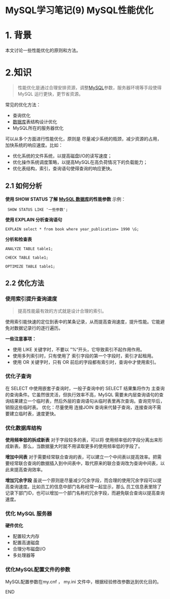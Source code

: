 # MySQL学习笔记(9) MySQL性能优化

# 1. 背景

本文讨论一些性能优化的原则和方法。

# 2.知识

>  性能优化是通过合理安排资源，调整[MySQL](https://cloud.tencent.com/product/cdb?from=10680)参数，服务器环境等手段使得MySQL 运行更快，更节省资源。 

常见的优化方法：

- 查询优化
- [数据库](https://cloud.tencent.com/solution/database?from=10680)表结构设计优化
- MySQL所在的服务器优化

可以从多个方面进行性能优化，原则是 尽量减少系统的瓶颈，减少资源的占用，加快系统的响应速度。比如：

- 优化系统的文件系统，以提高磁盘I/O的读写速度；
- 优化操作系统调度策略，以提高MySQL在高负荷情况下的负载能力；
- 优化表结构，索引，查询语句使得查询的响应更快。

## 2.1 如何分析

**使用  SHOW STATUS 了解** [**MySQL 数据库**](https://cloud.tencent.com/product/cdb?from=10680)**的性能参数** 示例：

```mysql
 SHOW STATUS LIKE '一些参数';
```

**使用  EXPLAIN 分析查询语句**

```mysql
EXPLAIN select * from book where year_publication= 1990 \G;
```

**分析和检查表**

```mysql
ANALYZE TABLE table1;

CHECK TABLE table1;

OPTIMIZE TABLE table1;
```

## 2.2 优化方法

### 使用索引提升查询速度

>  提高性能最有效的方式就是设计合理的索引。 

使用索引能快速的定位到表中的某条记录，从而提高查询速度，提升性能。它能避免对数据记录行的逐行遍历。

**一些注意事项：**

- 使用 LIKE 关键字时，不要以 ”%“开头，它导致索引不起作用作用。
- 使用多列索引时，只有使用了 索引字段的第一个字段时，索引才起租用。
- 使用 OR 关键字时，只有 OR 前后的字段都有索引时，查询中才使用索引。

### 优化子查询

在 SELECT 中使用嵌套子查询时，一般子查询中的 SELECT 结果集将作为 主查询的查询条件。它虽然很灵活，但执行效率不高，MySQL 需要未内层查询语句的查询结果建立一个临时表，然后外层的查询语句从临时表里再次查询。查询完毕后，销毁这些临时表。 优化：尽量使用 连接JOIN 查询来代替子查询，连接查询不需要建立临时表，速度更快。

### 优化数据库结构

**使用频率低的拆成新表** 对于字段较多的表，可以将 使用频率低的字段分离出来形成新表。那么，当数据量大时就不用读取更多的使用频率低的字段了。

**增加中间表** 对于需要经常联合查询的表，可以建立一个中间表以提高效率。把需要经常联合查询的数据插入到中间表中，取代原来的联合查询改为查询中间表，以此来提高查询效率。

**增加冗余字段** 虽说一个原则是尽量减少冗余字段，而合理的使用冗余字段可以提高查询速度。比如员工的信息中部门名称经常一起显示，那么 员工信息表里除了记录下部门ID，也可以增加一个部门名称的冗余字段，而避免联合查询以提高查询速度。

### 优化 MySQL 服务器

**硬件优化**

- 配置较大内存
- 配置高速磁盘
- 合理分布磁盘I/O
- 多处理器等

### 优化MySQL配置文件的参数

MySQL配置参数在my.cnf ， my.ini 文件中，根据经验修改参数达到优化目的。

END